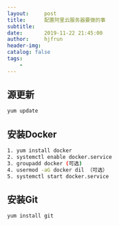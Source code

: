 ```yaml
---
layout:     post
title:      配置阿里云服务器要做的事
subtitle:   
date:       2019-11-22 21:45:00
author:     hjfrun
header-img: 
catalog: false
tags:
    - 
---
```




## 源更新

```bash
yum update
```

## 安装Docker

```bash
1. yum install docker
2. systemctl enable docker.service
3. groupadd docker (可选)
4. usermod -aG docker dil （可选）
5. systemctl start docker.service
```

## 安装Git

```bash
yum install git
```



 





